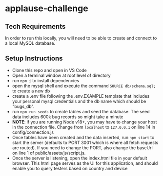 # applause-challenge

## Tech Requirements

In order to run this locally, you will need to be able to create and connect to a local MySQL database.

## Setup Instructions

- Clone this repo and open in VS Code 
- Open a terminal window at root level of directory
- run `npm i` to install dependencies
- open the mysql shell and execute the command `SOURCE db/schema.sql;` to create a new db
- create a .env file following the .env.EXAMPLE template that includes your personal mysql credentials and the db name which should be "bugs_db".
- run `npm run seeds` to create tables and seed the database. The seed data includes 600k bug records so might take a minute
- **NOTE**: if you are running Node v18+, you may have to change your host in the connection file. Change from `localhost` to `127.0.0.1` on line 14 in config/connection.js
- Once tables have been created and the data inserted, run `npm start` to start the server (defaults to PORT 3001 which is where all fetch requests are routed). If you need to change the PORT, also change the baseUrl on line 1 of public/assets/js/script.js.
- Once the server is listening, open the index.html file in your default browser. This html page serves as the UI for this application, and should enable you to query testers based on country and device